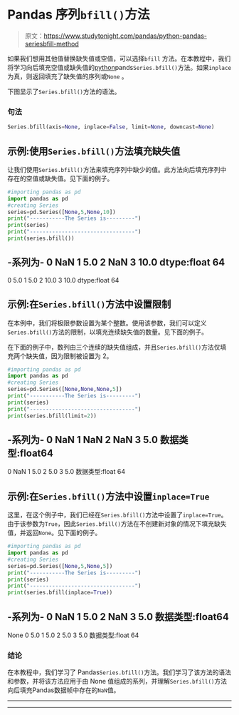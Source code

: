 # Pandas 序列`bfill()`方法

> 原文：<https://www.studytonight.com/pandas/python-pandas-seriesbfill-method>

如果我们想用其他值替换缺失值或空值，可以选择`bfill` 方法。在本教程中，我们将学习向后填充空值或缺失值的[python](https://studytonight.com/python/getting-started-with-python)pands`Series.bfill()`方法。如果`inplace`为真，则返回填充了缺失值的序列或`None` 。

下图显示了`Series.bfill()`方法的语法。

### 句法

```py
Series.bfill(axis=None, inplace=False, limit=None, downcast=None)
```

## 示例:使用`Series.bfill()`方法填充缺失值

让我们使用`Series.bfill()`方法来填充序列中缺少的值。此方法向后填充序列中存在的空值或缺失值。见下面的例子。

```py
#importing pandas as pd
import pandas as pd
#creating Series
series=pd.Series([None,5,None,10])
print("-----------The Series is---------")
print(series)
print("---------------------------------")
print(series.bfill())
```

-系列为-
0 NaN
1 5.0
2 NaN
3 10.0
dtype:float 64
-
0 5.0
1 5.0
2 10.0
3 10.0
dtype:float 64

## 示例:在`Series.bfill()`方法中设置限制

在本例中，我们将极限参数设置为某个整数。使用该参数，我们可以定义`Series.bfill()`方法的限制，以填充连续缺失值的数量。见下面的例子。

在下面的例子中，数列由三个连续的缺失值组成，并且`Series.bfill()`方法仅填充两个缺失值，因为限制被设置为 2。

```py
#importing pandas as pd
import pandas as pd
#creating Series
series=pd.Series([None,None,None,5])
print("-----------The Series is---------")
print(series)
print("---------------------------------")
print(series.bfill(limit=2))
```

-系列为-
0 NaN
1 NaN
2 NaN
3 5.0
数据类型:float64
-
0 NaN
1 5.0
2 5.0
3 5.0
数据类型:float 64

## 示例:在`Series.bfill()`方法中设置`inplace=True`

这里，在这个例子中，我们已经在`Series.bfill()`方法中设置了`inplace=True`。由于该参数为`True`，因此`Series.bfill()`方法在不创建新对象的情况下填充缺失值，并返回`None`。见下面的例子。

```py
#importing pandas as pd
import pandas as pd
#creating Series
series=pd.Series([None,5,None,5])
print("-----------The Series is---------")
print(series)
print("---------------------------------")
print(series.bfill(inplace=True))
```

-系列为-
0 NaN
1 5.0
2 NaN
3 5.0
数据类型:float64
-
None
0 5.0
1 5.0
2 5.0
3 5.0
数据类型:float 64

### 结论

在本教程中，我们学习了 Pandas`Series.bfill()`方法。我们学习了该方法的语法和参数，并将该方法应用于由 None 值组成的系列，并理解`Series.bfill()`方法向后填充Pandas数据帧中存在的`NaN`值。

* * *

* * *
